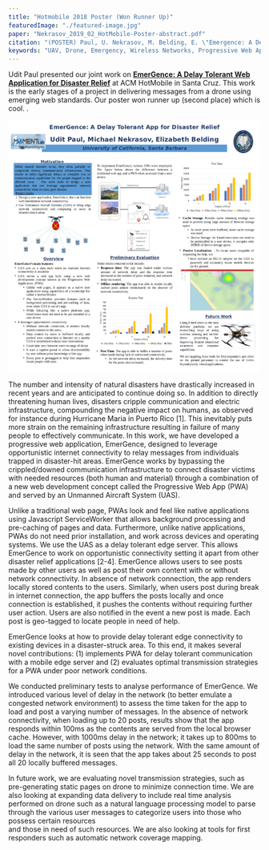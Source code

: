 ```yaml
---
title: "Hotmobile 2018 Poster (Won Runner Up)"
featuredImage: "./featured-image.jpg" 
paper: "Nekrasov_2019_02_HotMobile-Poster-abstract.pdf"
citation: "(POSTER) Paul, U. Nekrasov, M. Belding, E. \"Emergence: A Delay Tolerant Web Application for Disaster Relief.\" HotMobile. 2019."
keywords: "UAV, Drone, Emergency, Wireless Networks, Progressive Web App"
---
```


Udit Paul presented our joint work on **[EmerGence: A Delay Tolerant Web Application for Disaster Relief](/papers/Nekrasov_2019_02_HotMobile-Poster-abstract.pdf)** at ACM HotMobile in Santa Cruz. This work is the early stages of a project in delivering messages from a drone using emerging web standards. Our poster won runner up (second place) which is cool.
.

<div class="img-left">
  <a href="/papers/Nekrasov_2019_02_HotMobile-Poster.pdf"><img src="poster.png" alt="EmerGence: A Delay Tolerant Web Application for Disaster Relief" /></a>
</div>


The number and intensity of natural disasters have drastically increased in recent years and are anticipated to continue doing so. In addition to directly threatening human lives, disasters cripple communication and electric infrastructure, compounding the negative impact on humans, as observed for instance during Hurricane Maria in Puerto Rico [1]. This inevitably puts more strain on the remaining infrastructure resulting in failure of many people to effectively communicate. In this work, we have developed a progressive web application, EmerGence, designed to leverage opportunistic internet connectivity to relay messages from individuals trapped in disaster-hit areas. EmerGence works by bypassing the crippled/downed communication infrastructure to connect disaster victims with needed resources (both human and material) through a combination of a new web development concept called the Progressive Web App (PWA) and served by an Unmanned Aircraft System (UAS).


Unlike a traditional web page, PWAs look and feel like native applications using Javascript ServiceWorker that allows background processing and pre-caching of pages and data. Furthermore, unlike native applications, PWAs do not need prior installation, and work across devices and operating systems. We use the UAS as a delay tolerant edge server. This allows EmerGence to work on opportunistic connectivity setting it apart from other disaster relief applications [2-4].  EmerGence allows users to see posts made by other users as well as post their own content with or without network connectivity. In absence of network connection, the app renders locally stored contents to the users. Similarly, when users post during break in internet connection, the app buffers the posts locally and once connection is established, it pushes the contents without requiring further user action. Users are also notified in the event a new post is made. Each post is geo-tagged to locate people in need of help.  

EmerGence looks at how to provide delay tolerant edge connectivity to existing devices in a disaster-struck area.  To this end, it makes several novel contributions: (1) implements PWA for delay tolerant communication with a mobile edge server and (2) evaluates optimal transmission strategies for a PWA under poor network conditions.

We conducted preliminary tests to analyse performance of EmerGence. We introduced various level of delay in the network (to better emulate a congested network environment) to assess the time taken for the app to load and post a varying number of messages. In the absence of network connectivity, when loading up to 20 posts, results show that the app responds within 100ms as the contents are served from the local browser cache. However, with 1000ms delay in the network; it takes up to 800ms to load the same number of posts using the network. With the same amount of delay in the network, it is seen that the app takes about 25 seconds to post all 20 locally buffered messages.

In future work, we are evaluating novel transmission strategies, such as pre-generating static pages on drone to minimize connection time. We are also looking at expanding data delivery to include real time analysis performed on drone such as a natural language processing model to parse through the various user messages to categorize users into those who possess certain resources  
and those in need of such resources. We are also looking at tools for first responders such as automatic network coverage mapping.
